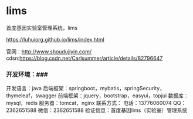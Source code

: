 # lims
首度基因实验室管理系统，lims

https://luhuiorg.github.io/lims/index.html

官网：http://www.shoudujiyin.com/
cdsn:https://blog.csdn.net/Carlsummer/article/details/82796647


### 开发环境：###
开发语言：java
后端框架：springboot，mybatis，springSecurity，thymeleaf，swagger
前端框架：jquery，bootstrap，easyui，topjui
数据库：mysql，redis
服务器：tomcat，nginx
联系方式：
电话：13776060074   QQ：2362651588   微信：2362651588
验证信息：首度基因lims（实验室）管理系统

